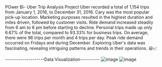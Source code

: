 POwer Bi- Uber Trip Analysis Project 
Uber recorded a total of 1,154 trips from January 1, 2016, to December 31, 2016.
Cary was the most popular pick-up location.
Marketing purposes resulted in the highest duration and miles driven, followed by customer visits.
Ride demand increased steadily from 6 am to 6 pm before starting to decline.
Personal trips made up only 6.67% of the total, compared to 93.33% for business trips.
On average, there were 96 trips per month and 4 trips per day.
Peak ride demand occurred on Fridays and during December.
Exploring Uber's data was fascinating, revealing intriguing patterns and trends in their operations. 😃📈


--------------------Data Visualization----------
![image](https://github.com/kuljit-1999/Projects-POWER-BI-Dashboards/assets/32718726/0c190eb4-961b-47a8-b751-72fa8d1e7a08)
![image](https://github.com/kuljit-1999/Projects-POWER-BI-Dashboards/assets/32718726/9837a855-380e-4ab1-a47a-1e5c44aecf4a)
